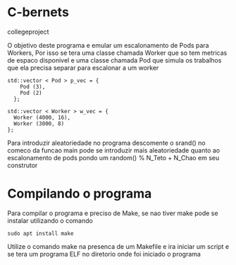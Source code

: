 # C-bernets
collegeproject

O objetivo deste programa e emular um escalonamento de Pods para Workers, 
Por isso se tera uma classe chamada Worker que so tem metricas de espaco disponivel
e uma classe chamada Pod que simula os trabalhos que ela precisa separar para escalonar a um worker
```
std::vector < Pod > p_vec = {
    Pod (3),
    Pod (2)
  };

std::vector < Worker > w_vec = {
  Worker (4000, 16),
  Worker (3000, 8)
};
```
Para introduzir aleatoriedade no programa descomente o srand() no comeco da funcao main
pode se introduzir mais aleatoriedade quanto ao escalonamento de pods pondo um 
random() % N_Teto + N_Chao em seu construtor

# Compilando o programa
Para compilar o programa e preciso de Make, se nao tiver make pode se instalar utilizando o comando
```
sudo apt install make
```
Utilize o comando make na presenca de um Makefile e ira iniciar um script e se tera um programa ELF no diretorio
onde foi iniciado o programa
